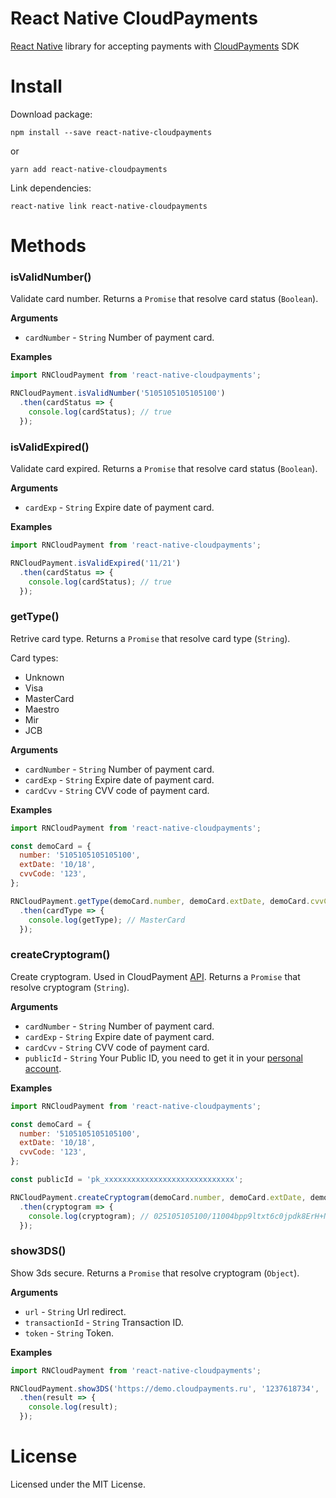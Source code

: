 # React Native CloudPayments

[React Native](http://facebook.github.io/react-native/) library for accepting payments with [CloudPayments](https://cloudpayments.ru) SDK

# Install
Download package:
```shell
npm install --save react-native-cloudpayments
```

or

```shell
yarn add react-native-cloudpayments
```

Link dependencies:
```shell
react-native link react-native-cloudpayments
```

# Methods
### isValidNumber()
Validate card number.
Returns a `Promise` that resolve card status (`Boolean`).

__Arguments__
- `cardNumber` - `String` Number of payment card.

__Examples__
```js
import RNCloudPayment from 'react-native-cloudpayments';

RNCloudPayment.isValidNumber('5105105105105100')
  .then(cardStatus => {
    console.log(cardStatus); // true
  });
```

### isValidExpired()
Validate card expired.
Returns a `Promise` that resolve card status (`Boolean`).

__Arguments__
- `cardExp` - `String` Expire date of payment card.

__Examples__
```js
import RNCloudPayment from 'react-native-cloudpayments';

RNCloudPayment.isValidExpired('11/21')
  .then(cardStatus => {
    console.log(cardStatus); // true
  });
```

### getType()
Retrive card type.
Returns a `Promise` that resolve card type (`String`).

Card types:
- Unknown
- Visa
- MasterCard
- Maestro
- Mir
- JCB

__Arguments__
- `cardNumber` - `String` Number of payment card.
- `cardExp` - `String` Expire date of payment card.
- `cardCvv` - `String` CVV code of payment card.

__Examples__
```js
import RNCloudPayment from 'react-native-cloudpayments';

const demoCard = {
  number: '5105105105105100',
  extDate: '10/18',
  cvvCode: '123',
};

RNCloudPayment.getType(demoCard.number, demoCard.extDate, demoCard.cvvCode)
  .then(cardType => {
    console.log(getType); // MasterCard
  });
```

### createCryptogram()
Create cryptogram. Used in CloudPayment [API](https://cloudpayments.ru/Docs/Api#payWithCrypto).
Returns a `Promise` that resolve cryptogram (`String`).

__Arguments__
- `cardNumber` - `String` Number of payment card.
- `cardExp` - `String` Expire date of payment card.
- `cardCvv` - `String` CVV code of payment card.
- `publicId` - `String` Your Public ID, you need to get it in your [personal account](https://merchant.cloudpayments.ru/).

__Examples__
```js
import RNCloudPayment from 'react-native-cloudpayments';

const demoCard = {
  number: '5105105105105100',
  extDate: '10/18',
  cvvCode: '123',
};

const publicId = 'pk_xxxxxxxxxxxxxxxxxxxxxxxxxxxxx';

RNCloudPayment.createCryptogram(demoCard.number, demoCard.extDate, demoCard.cvvCode, publicId)
  .then(cryptogram => {
    console.log(cryptogram); // 025105105100/11004bpp9ltxt6c0jpdk8ErH+N33N9jZBm9Gr0jO7SVslLg/RdWYyjG5wiLrzmrUserhfblFVydij4wpjDvHH4kRnOskjnbn1XrPI8X9LMkvlR5Pkc63U5puXtnS0rkswS6JYaSErcKMq4TazimKY4rGobvhhYfg45LWdLlX0602t7ZybbaBTMff6wtta870/244s65GTbCI1zt6odDMckpEuiczwM68m6j0Rn2IuKpK8kR58x7tFFc7fWrrW0RHvLNxQIW9P+SpsySoiA4xaZfC7lXL57O80Ye6JDi6PWAim5dENNxIc81T1kmXnKn94x8h2+XS83yMHHfTUOeDb7J1fLg==
  });
```

### show3DS()
Show 3ds secure.
Returns a `Promise` that resolve cryptogram (`Object`).

__Arguments__
- `url` - `String` Url redirect.
- `transactionId` - `String` Transaction ID.
- `token` - `String` Token.

__Examples__
```js
import RNCloudPayment from 'react-native-cloudpayments';

RNCloudPayment.show3DS('https://demo.cloudpayments.ru', '1237618734', '....1d3d22r..')
  .then(result => {
    console.log(result); 
  });
```

# License
Licensed under the MIT License.
